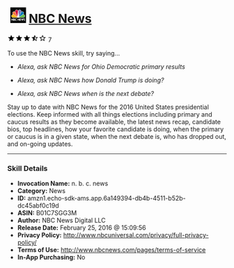 # &nbsp;<img src="skill_icon" alt="NBC News icon" width="36"> [NBC News](http://alexa.amazon.com/#skills/amzn1.echo-sdk-ams.app.6a149394-db4b-4511-b52b-dc45abf0c19d)
![3.3 stars](../../images/ic_star_black_18dp_1x.png)![3.3 stars](../../images/ic_star_black_18dp_1x.png)![3.3 stars](../../images/ic_star_black_18dp_1x.png)![3.3 stars](../../images/ic_star_half_black_18dp_1x.png)![3.3 stars](../../images/ic_star_border_black_18dp_1x.png) 7

To use the NBC News skill, try saying...

* *Alexa, ask NBC News for Ohio Democratic primary results*

* *Alexa, ask NBC News how Donald Trump is doing?*

* *Alexa, ask NBC News when is the next debate?*

Stay up to date with NBC News for the 2016 United States presidential elections. Keep informed with all things elections including primary and caucus results as they become available, the latest news recap, candidate bios, top headlines, how your favorite candidate is doing, when the primary or caucus is in a given state, when the next debate is, who has dropped out, and on-going updates.

***

### Skill Details

* **Invocation Name:** n. b. c. news
* **Category:** News
* **ID:** amzn1.echo-sdk-ams.app.6a149394-db4b-4511-b52b-dc45abf0c19d
* **ASIN:** B01C7SGG3M
* **Author:** NBC News Digital LLC
* **Release Date:** February 25, 2016 @ 15:09:56
* **Privacy Policy:** http://www.nbcuniversal.com/privacy/full-privacy-policy/
* **Terms of Use:** http://www.nbcnews.com/pages/terms-of-service
* **In-App Purchasing:** No
